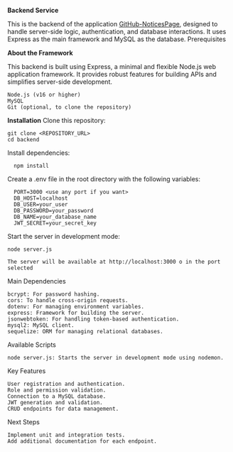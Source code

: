 **Backend Service**

This is the backend of the application [GitHub-NoticesPage](https://github.com/JoseMi317/NoticesPage), designed to handle server-side logic, authentication, and database interactions. It uses Express as the main framework and MySQL as the database.
Prerequisites

**About the Framework**

This backend is built using Express, a minimal and flexible Node.js web application framework. It provides robust features for building APIs and simplifies server-side development.


    Node.js (v16 or higher)
    MySQL
    Git (optional, to clone the repository)

**Installation**
    Clone this repository:

    
    git clone <REPOSITORY_URL>
    cd backend
    
    
Install dependencies:

  
      npm install
  

Create a .env file in the root directory with the following variables:


      PORT=3000 <use any port if you want>
      DB_HOST=localhost
      DB_USER=your_user
      DB_PASSWORD=your_password
      DB_NAME=your_database_name
      JWT_SECRET=your_secret_key


Start the server in development mode:

    node server.js

    The server will be available at http://localhost:3000 o in the port selected


Main Dependencies

    bcrypt: For password hashing.
    cors: To handle cross-origin requests.
    dotenv: For managing environment variables.
    express: Framework for building the server.
    jsonwebtoken: For handling token-based authentication.
    mysql2: MySQL client.
    sequelize: ORM for managing relational databases.

Available Scripts

    node server.js: Starts the server in development mode using nodemon.

Key Features

    User registration and authentication.
    Role and permission validation.
    Connection to a MySQL database.
    JWT generation and validation.
    CRUD endpoints for data management.

Next Steps

    Implement unit and integration tests.
    Add additional documentation for each endpoint.
